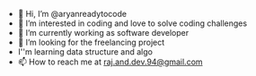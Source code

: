 - 👋 Hi, I’m @aryanreadytocode
- 👀 I’m interested in coding and love to solve coding challenges
- 🌱 I’m currently working as software developer
- 💞️ I’m looking for the freelancing project
-    I''m learning data structure and algo
- 📫 How to reach me at raj.and.dev.94@gmail.com

<!---
aryanreadytocode/aryanreadytocode is a ✨ special ✨ repository because its `README.md` (this file) appears on your GitHub profile.
You can click the Preview link to take a look at your changes.
--->
